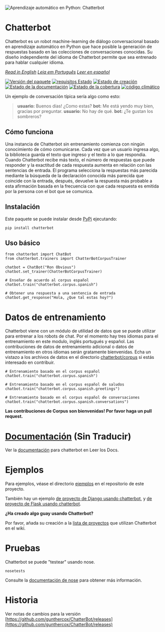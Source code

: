 ![Aprendizaje automático en Python: Chatterbot](http://i.imgur.com/b3SCmGT.png)

# Chatterbot

Chatterbot es un robot machine-learning de diálogo conversacional basado en aprendizaje automático en Python que hace posible la generación de respuestas basado en las colecciones de conversaciones conocidas. Su diseño independiente del idioma de Chatterbot permite que sea entrenado para hablar cualquier idioma.

*[Read in English](readme.md)*
*[Leia em Português](readme.pt.md)*
*[Leer en español](readme-es.md)*

[![Versión del paquete](https://img.shields.io/pypi/v/chatterbot.svg)](https://pypi.python.org/pypi/chatterbot/) [![requisitos Estado](https://requires.io/github/gunthercox/ChatterBot/requirements.svg?branch=master)](https://requires.io/github/gunthercox/ChatterBot/requirements/?branch=master) [![Estado de creación](https://travis-ci.org/gunthercox/ChatterBot.svg?branch=master)](https://travis-ci.org/gunthercox/ChatterBot) [![Estado de la documentación](https://readthedocs.org/projects/chatterbot/badge/?version=latest)](http://chatterbot.readthedocs.io/en/latest/?badge=latest) [![Estado de la cobertura](https://img.shields.io/coveralls/gunthercox/ChatterBot.svg)](https://coveralls.io/r/gunthercox/ChatterBot) [![código climático](https://codeclimate.com/github/gunthercox/ChatterBot/badges/gpa.svg)](https://codeclimate.com/github/gunthercox/ChatterBot)

Un ejemplo de conversación típica sería algo como esto:

> **usuario:** Buenos días! ¿Como estas?
> **bot:** Me está yendo muy bien, gracias por preguntar.
> **usuario:** No hay de qué.
> **bot:** ¿Te gustan los sombreros?

## Cómo funciona

Una instancia de Chatterbot sin entrenamiento comienza con ningún conocimiento de cómo comunicarse. Cada vez que un usuario ingresa algo, la biblioteca guarda el texto que ingreso y el texto a lo que respondia. Cuando Chatterbot recibe más texto, el número de respuestas que puede responder y la exactitud de cada respuesta aumenta en relación con las sentencias de entrada. El programa selecciona la respuestas más parecida mediante la búsqueda de la declaración conocida más parecida que coincide con la entrada, después, devuelve la respuesta más probable a esta afirmación basada en la frecuencia con que cada respuesta es emitida por la persona con el bot que se comunica.

## Instalación

Este paquete se puede instalar desde [PyPi](https://pypi.python.org/pypi/ChatterBot) ejecutando:

```
pip install chatterbot

```

## Uso básico

```
from chatterbot import ChatBot
from chatterbot.trainers import ChatterBotCorpusTrainer

chatbot = ChatBot("Ron Obvious")
chatbot.set_trainer(ChatterBotCorpusTrainer)

# Enseñar de acuerdo al corpus español
chatbot.train("chatterbot.corpus.spanish")

# Obtener una respuesta a una sentencia de entrada
chatbot.get_response("Hola, ¿Que tal estas hoy?")

```

# Datos de entrenamiento

Chatterbot viene con un módulo de utilidad de datos que se puede utilizar para entrenar a los robots de chat. Por el momento hay tres idiomas para el entrenamiento en este modulo, inglés portugués y español. Las contribuciones de datos de entrenamiento adicional o datos de entrenamiento en otros idiomas serán gratamente bienvenidas. Echa un vistazo a los archivos de datos en el directorio [chatterbot/corpus](https://github.com/gunthercox/ChatterBot/tree/master/chatterbot/corpus) si estás interesado en contribuir.

```
# Entrenamiento basado en el corpus español
chatbot.train("chatterbot.corpus.spanish")

# Entrenamiento basado en el corpus español de saludos
chatbot.train("chatterbot.corpus.spanish.greetings")

# Entrenamiento basado en el corpus español de conversaciones
chatbot.train("chatterbot.corpus.spanish.conversations")

```

**Las contribuciones de Corpus son bienvenidas! Por favor haga un pull request.**

# [Documentación](http://chatterbot.readthedocs.io/) (Sin Traducir)

Ver la [documentación](http://chatterbot.readthedocs.io/) para chatterbot en Leer los Docs.

# Ejemplos

Para ejemplos, véase el directorio [ejemplos](https://github.com/gunthercox/ChatterBot/tree/master/examples) en el repositorio de este proyecto.

También hay un ejemplo [de proyecto de Django usando chatterbot](https://github.com/gunthercox/django_chatterbot), y [de proyecto de Flask usando chatterbot](https://github.com/chamkank/flask-chatterbot).

**¿Ha creado algo guay usando Chatterbot?**

Por favor, añada su creación a la [lista de proyectos](https://github.com/gunthercox/ChatterBot/wiki/ChatterBot-Showcase) que utilizan Chatterbot en el wiki.

# Pruebas

Chatterbot se puede "testear" usando nose.

```
nosetests

```

Consulte la [documentación de nose](https://nose.readthedocs.org/en/latest/) para obtener más información.

# Historia

Ver notas de cambios para la versión [https://github.com/gunthercox/ChatterBot/releases](https://github.com/gunthercox/ChatterBot/releases)
